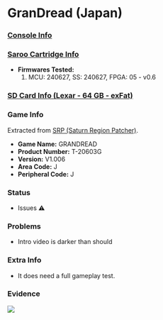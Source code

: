 # GranDread (Japan)

### [Console Info](../../../../../Info/Consoles/VA13/README.md)

### [Saroo Cartridge Info](../../../../../Info/Cartridges/RetroGameParadiseStore/1.32F/README.md)

- <b>Firmwares Tested:</b>
  1. MCU: 240627, SS: 240627, FPGA: 05 - v0.6

### [SD Card Info (Lexar - 64 GB - exFat)](../../../../../Info/SdCards/Lexar/64GB/exfat/README.md)

### Game Info

Extracted from [SRP (Saturn Region Patcher)](https://segaxtreme.net/resources/saturn-region-patcher.81/download).

- <b>Game Name:</b> GRANDREAD
- <b>Product Number:</b> T-20603G
- <b>Version:</b> V1.006
- <b>Area Code:</b> J
- <b>Peripheral Code:</b> J

### Status

- Issues :warning:

### Problems

- Intro video is darker than should

### Extra Info

- It does need a full gameplay test.

### Evidence

[![](https://img.youtube.com/vi/CiW7lVmlSCk/0.jpg)](https://www.youtube.com/watch?v=CiW7lVmlSCk)
